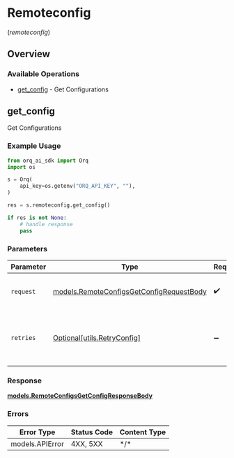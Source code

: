 # Remoteconfig
(*remoteconfig*)

## Overview

### Available Operations

* [get_config](#get_config) - Get Configurations

## get_config

Get Configurations

### Example Usage

```python
from orq_ai_sdk import Orq
import os

s = Orq(
    api_key=os.getenv("ORQ_API_KEY", ""),
)

res = s.remoteconfig.get_config()

if res is not None:
    # handle response
    pass

```

### Parameters

| Parameter                                                                                     | Type                                                                                          | Required                                                                                      | Description                                                                                   |
| --------------------------------------------------------------------------------------------- | --------------------------------------------------------------------------------------------- | --------------------------------------------------------------------------------------------- | --------------------------------------------------------------------------------------------- |
| `request`                                                                                     | [models.RemoteConfigsGetConfigRequestBody](../../models/remoteconfigsgetconfigrequestbody.md) | :heavy_check_mark:                                                                            | The request object to use for the request.                                                    |
| `retries`                                                                                     | [Optional[utils.RetryConfig]](../../models/utils/retryconfig.md)                              | :heavy_minus_sign:                                                                            | Configuration to override the default retry behavior of the client.                           |

### Response

**[models.RemoteConfigsGetConfigResponseBody](../../models/remoteconfigsgetconfigresponsebody.md)**

### Errors

| Error Type      | Status Code     | Content Type    |
| --------------- | --------------- | --------------- |
| models.APIError | 4XX, 5XX        | \*/\*           |
